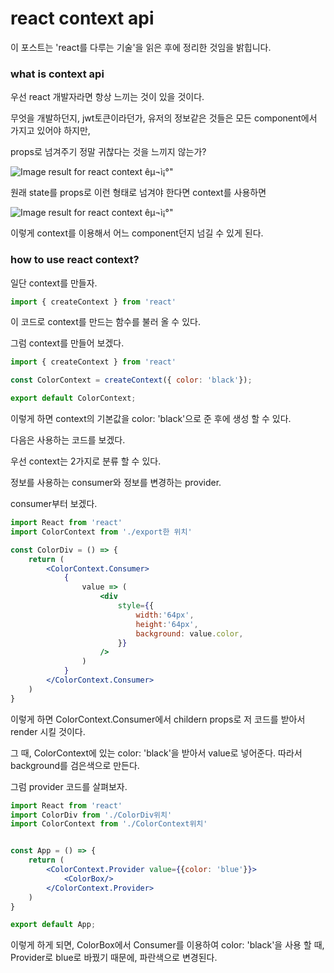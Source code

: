 # react context api

 이 포스트는 'react를 다루는 기술'을 읽은 후에 정리한 것임을 밝힙니다.

### what is context api

우선 react 개발자라면 항상 느끼는 것이 있을 것이다.

무엇을 개발하던지, jwt토큰이라던가, 유저의 정보같은 것들은 모든 component에서 가지고 있어야 하지만,

props로 넘겨주기 정말 귀찮다는  것을 느끼지 않는가?

![Image result for react context êµ¬ì¡°"](https://i.imgur.com/tmOeRAT.png)

원래 state를 props로 이런 형태로 넘겨야 한다면 context를 사용하면

![Image result for react context êµ¬ì¡°"](https://i.imgur.com/iyNKCIz.png)

이렇게 context를 이용해서 어느 component던지 넘길 수 있게 된다.



### how to use react context?

일단 context를 만들자.

```javascript
import { createContext } from 'react'
```

이 코드로 context를 만드는 함수를 불러 올 수 있다.

그럼 context를 만들어 보겠다.

```javascript
import { createContext } from 'react'

const ColorContext = createContext({ color: 'black'});

export default ColorContext;
```

이렇게 하면 context의 기본값을 color: 'black'으로 준 후에 생성 할 수 있다.

다음은 사용하는 코드를 보겠다.

우선 context는 2가지로 분류 할 수 있다.

정보를 사용하는 consumer와 정보를 변경하는 provider.

consumer부터 보겠다.

```jsx
import React from 'react'
import ColorContext from './export한 위치'

const ColorDiv = () => {
	return (
		<ColorContext.Consumer>
			{
				value => (
					<div 
						style={{
							width:'64px',
							height:'64px',
							background: value.color,
						}}
					/>
				)
			}
		</ColorContext.Consumer>
	)
}
```

이렇게 하면 ColorContext.Consumer에서 childern props로 저 코드를 받아서 render 시킬 것이다.

그 때, ColorContext에 있는 color: 'black'을 받아서 value로 넣어준다. 따라서 background를 검은색으로 만든다.

그럼 provider 코드를 살펴보자.

```jsx
import React from 'react'
import ColorDiv from './ColorDiv위치'
import ColorContext from './ColorContext위치'


const App = () => {
	return (
		<ColorContext.Provider value={{color: 'blue'}}>
			<ColorBox/>
		</ColorContext.Provider>
	)
}

export default App;
```

이렇게 하게 되면, ColorBox에서 Consumer를 이용하여 color: 'black'을 사용 할 때, Provider로 blue로 바꿨기 때문에, 파란색으로 변경된다.